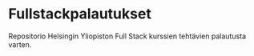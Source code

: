 # Fullstackpalautukset

Repositorio Helsingin Yliopiston Full Stack kurssien tehtävien palautusta varten.
